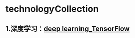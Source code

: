 # technologyCollection
  
## 1.深度学习：[deep learning_TensorFlow](http://www.tensorfly.cn/tfdoc/tutorials/mnist_beginners.html)

